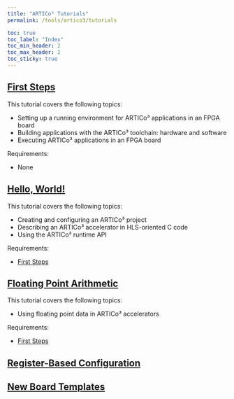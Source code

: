 ```yaml
---
title: "ARTICo³ Tutorials"
permalink: /tools/artico3/tutorials

toc: true
toc_label: "Index"
toc_min_header: 2
toc_max_header: 2
toc_sticky: true
---
```


## [First Steps](/tools/artico3/tutorials/setup)

This tutorial covers the following topics:

* Setting up a running environment for ARTICo³ applications in an FPGA board
* Building applications with the ARTICo³ toolchain: hardware and software
* Executing ARTICo³ applications in an FPGA board

Requirements:

* None


## [Hello, World!](/tools/artico3/tutorials/matmul)

This tutorial covers the following topics:

* Creating and configuring an ARTICo³ project
* Describing an ARTICo³ accelerator in HLS-oriented C code
* Using the ARTICo³ runtime API

Requirements:

* [First Steps](/tools/artico3/tutorials/setup)


## [Floating Point Arithmetic](/tools/artico3/tutorials/matmulfp)

This tutorial covers the following topics:

* Using floating point data in ARTICo³ accelerators

Requirements:

* [First Steps](/tools/artico3/tutorials/setup)


## [Register-Based Configuration](/tools/artico3/tutorials/regconf)



## [New Board Templates](/tools/artico3/tutorials/newboard)
